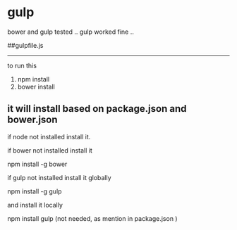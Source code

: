 # gulp
bower and gulp tested .. gulp worked fine ..

##gulpfile.js

---

to run this 

1.  npm install
2.  bower install


it will install based on package.json and bower.json
-----

if node not installed install it.

if bower not installed install it 

npm install -g bower 

if gulp not installed install it globally 

npm install -g gulp 

and install it locally 

npm install gulp 
(not needed, as mention in package.json )
